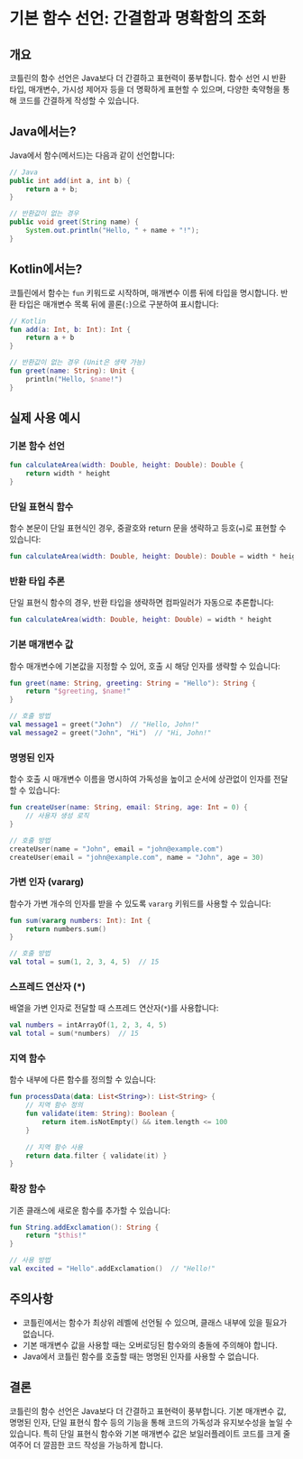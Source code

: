 # 기본 함수 선언: 간결함과 명확함의 조화

## 개요
코틀린의 함수 선언은 Java보다 더 간결하고 표현력이 풍부합니다. 함수 선언 시 반환 타입, 매개변수, 가시성 제어자 등을 더 명확하게 표현할 수 있으며, 다양한 축약형을 통해 코드를 간결하게 작성할 수 있습니다.

## Java에서는?
Java에서 함수(메서드)는 다음과 같이 선언합니다:

```java
// Java
public int add(int a, int b) {
    return a + b;
}

// 반환값이 없는 경우
public void greet(String name) {
    System.out.println("Hello, " + name + "!");
}
```

## Kotlin에서는?
코틀린에서 함수는 `fun` 키워드로 시작하며, 매개변수 이름 뒤에 타입을 명시합니다. 반환 타입은 매개변수 목록 뒤에 콜론(`:`)으로 구분하여 표시합니다:

```kotlin
// Kotlin
fun add(a: Int, b: Int): Int {
    return a + b
}

// 반환값이 없는 경우 (Unit은 생략 가능)
fun greet(name: String): Unit {
    println("Hello, $name!")
}
```

## 실제 사용 예시

### 기본 함수 선언
```kotlin
fun calculateArea(width: Double, height: Double): Double {
    return width * height
}
```

### 단일 표현식 함수
함수 본문이 단일 표현식인 경우, 중괄호와 return 문을 생략하고 등호(`=`)로 표현할 수 있습니다:

```kotlin
fun calculateArea(width: Double, height: Double): Double = width * height
```

### 반환 타입 추론
단일 표현식 함수의 경우, 반환 타입을 생략하면 컴파일러가 자동으로 추론합니다:

```kotlin
fun calculateArea(width: Double, height: Double) = width * height
```

### 기본 매개변수 값
함수 매개변수에 기본값을 지정할 수 있어, 호출 시 해당 인자를 생략할 수 있습니다:

```kotlin
fun greet(name: String, greeting: String = "Hello"): String {
    return "$greeting, $name!"
}

// 호출 방법
val message1 = greet("John")  // "Hello, John!"
val message2 = greet("John", "Hi")  // "Hi, John!"
```

### 명명된 인자
함수 호출 시 매개변수 이름을 명시하여 가독성을 높이고 순서에 상관없이 인자를 전달할 수 있습니다:

```kotlin
fun createUser(name: String, email: String, age: Int = 0) {
    // 사용자 생성 로직
}

// 호출 방법
createUser(name = "John", email = "john@example.com")
createUser(email = "john@example.com", name = "John", age = 30)
```

### 가변 인자 (vararg)
함수가 가변 개수의 인자를 받을 수 있도록 `vararg` 키워드를 사용할 수 있습니다:

```kotlin
fun sum(vararg numbers: Int): Int {
    return numbers.sum()
}

// 호출 방법
val total = sum(1, 2, 3, 4, 5)  // 15
```

### 스프레드 연산자 (*)
배열을 가변 인자로 전달할 때 스프레드 연산자(`*`)를 사용합니다:

```kotlin
val numbers = intArrayOf(1, 2, 3, 4, 5)
val total = sum(*numbers)  // 15
```

### 지역 함수
함수 내부에 다른 함수를 정의할 수 있습니다:

```kotlin
fun processData(data: List<String>): List<String> {
    // 지역 함수 정의
    fun validate(item: String): Boolean {
        return item.isNotEmpty() && item.length <= 100
    }
    
    // 지역 함수 사용
    return data.filter { validate(it) }
}
```

### 확장 함수
기존 클래스에 새로운 함수를 추가할 수 있습니다:

```kotlin
fun String.addExclamation(): String {
    return "$this!"
}

// 사용 방법
val excited = "Hello".addExclamation()  // "Hello!"
```

## 주의사항
- 코틀린에서는 함수가 최상위 레벨에 선언될 수 있으며, 클래스 내부에 있을 필요가 없습니다.
- 기본 매개변수 값을 사용할 때는 오버로딩된 함수와의 충돌에 주의해야 합니다.
- Java에서 코틀린 함수를 호출할 때는 명명된 인자를 사용할 수 없습니다.

## 결론
코틀린의 함수 선언은 Java보다 더 간결하고 표현력이 풍부합니다. 기본 매개변수 값, 명명된 인자, 단일 표현식 함수 등의 기능을 통해 코드의 가독성과 유지보수성을 높일 수 있습니다. 특히 단일 표현식 함수와 기본 매개변수 값은 보일러플레이트 코드를 크게 줄여주어 더 깔끔한 코드 작성을 가능하게 합니다.
